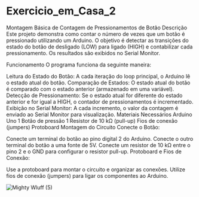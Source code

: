 # Exercicio_em_Casa_2
Montagem Básica de Contagem de Pressionamentos de Botão
Descrição
Este projeto demonstra como contar o número de vezes que um botão é pressionado utilizando um Arduino. O objetivo é detectar as transições do estado do botão de desligado (LOW) para ligado (HIGH) e contabilizar cada pressionamento. Os resultados são exibidos no Serial Monitor.

Funcionamento
O programa funciona da seguinte maneira:

Leitura do Estado do Botão: A cada iteração do loop principal, o Arduino lê o estado atual do botão.
Comparação de Estados: O estado atual do botão é comparado com o estado anterior (armazenado em uma variável).
Detecção de Pressionamento: Se o estado atual for diferente do estado anterior e for igual a HIGH, o contador de pressionamentos é incrementado.
Exibição no Serial Monitor: A cada incremento, o valor da contagem é enviado ao Serial Monitor para visualização.
Materiais Necessários
Arduino Uno
1 Botão de pressão
1 Resistor de 10 kΩ (pull-up)
Fios de conexão (jumpers)
Protoboard
Montagem do Circuito
Conecte o Botão:

Conecte um terminal do botão ao pino digital 2 do Arduino.
Conecte o outro terminal do botão a uma fonte de 5V.
Conecte um resistor de 10 kΩ entre o pino 2 e o GND para configurar o resistor pull-up.
Protoboard e Fios de Conexão:

Use a protoboard para montar o circuito e organizar as conexões.
Utilize fios de conexão (jumpers) para ligar os componentes ao Arduino.

![Mighty Wluff (5)](https://github.com/user-attachments/assets/c05e5ea7-3f6a-45a7-b4b2-4dbe856909c9)


